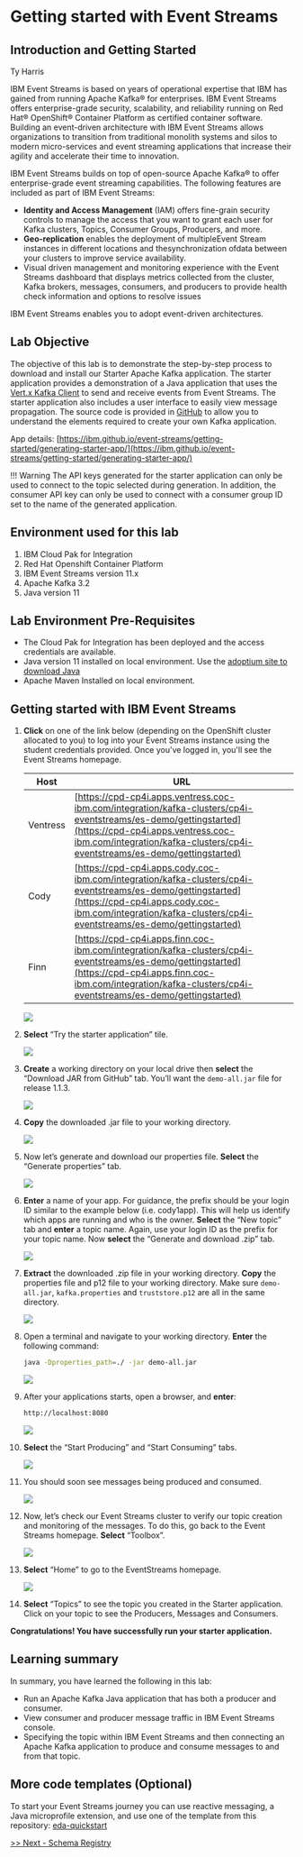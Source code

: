 # Getting started with Event Streams

## Introduction and Getting Started

Ty Harris 

IBM Event Streams is based on years of operational expertise that IBM has gained from running Apache Kafka® for enterprises. IBM Event Streams offers enterprise-grade security, scalability, and reliability running on Red Hat® OpenShift® Container Platform as certified container software. Building an event-driven architecture with IBM Event Streams allows organizations to transition from traditional monolith systems and silos to modern micro-services and event streaming applications that increase their agility and accelerate their time to innovation.

IBM Event Streams builds on top of open-source Apache Kafka® to offer enterprise-grade event streaming capabilities. The following features are included as part of IBM Event Streams:

* **Identity and Access Management** (IAM) offers fine-grain security controls to manage the access that you want to grant each user for Kafka clusters, Topics, Consumer Groups, Producers, and more.
* **Geo-replication** enables the deployment of multipleEvent Stream instances in different locations and thesynchronization ofdata between your clusters to improve service availability.
* Visual driven management and monitoring experience with the Event Streams dashboard that displays metrics collected from the cluster, Kafka brokers, messages, consumers, and producers to provide health check information and options to resolve issues

IBM Event Streams enables you to adopt event-driven architectures.

## Lab Objective

The objective of this lab is to demonstrate the step-by-step process to download and install our Starter Apache Kafka application. The starter application provides a demonstration of a Java application that uses the [Vert.x Kafka Client](https://vertx.io/docs/vertx-kafka-client/java/) to send and receive events from Event Streams. The starter application also includes a user interface to easily view message propagation. The source code is provided in [GitHub](https://github.com/ibm-messaging/kafka-java-vertx-starter) to allow you to understand the elements required to create your own Kafka application.

App details: [https://ibm.github.io/event-streams/getting-started/generating-starter-app/](https://ibm.github.io/event-streams/getting-started/generating-starter-app/)

!!! Warning
    The API keys generated for the starter application can only be used to connect to the topic selected during generation. In addition, the consumer API key can only be used to connect with a consumer group ID set to the name of the generated application.
    
## Environment used for this lab

1. IBM Cloud Pak for Integration 
2. Red Hat Openshift Container Platform
3. IBM Event Streams version 11.x
4. Apache Kafka 3.2
5. Java version 11

## Lab Environment Pre-Requisites

* The Cloud Pak for Integration has been deployed and the access credentials are available.
* Java version 11 installed on local environment. Use the [adoptium site to download Java](https://adoptium.net/)
* Apache Maven Installed on local environment.

## Getting started with IBM Event Streams

1. **Click** on one of the link below (depending on the OpenShift cluster allocated to you) to log into your Event Streams instance using the student credentials provided. Once you've logged in, you'll see the Event Streams homepage.

    | Host | URL |
    | --- | --- |
    | Ventress | [https://cpd-cp4i.apps.ventress.coc-ibm.com/integration/kafka-clusters/cp4i-eventstreams/es-demo/gettingstarted](https://cpd-cp4i.apps.ventress.coc-ibm.com/integration/kafka-clusters/cp4i-eventstreams/es-demo/gettingstarted) |
    | Cody| [https://cpd-cp4i.apps.cody.coc-ibm.com/integration/kafka-clusters/cp4i-eventstreams/es-demo/gettingstarted](https://cpd-cp4i.apps.cody.coc-ibm.com/integration/kafka-clusters/cp4i-eventstreams/es-demo/gettingstarted) |
    | Finn | [https://cpd-cp4i.apps.finn.coc-ibm.com/integration/kafka-clusters/cp4i-eventstreams/es-demo/gettingstarted](https://cpd-cp4i.apps.finn.coc-ibm.com/integration/kafka-clusters/cp4i-eventstreams/es-demo/gettingstarted) |  


    ![](./images/lab-1-es-1.png)

2. **Select** “Try the starter application” tile.

    ![](./images/lab-1-es-2.png)


3. **Create** a working directory on your local drive then **select** the “Download JAR from GitHub” tab. You’ll want the `demo-all.jar` file for release 1.1.3. 
 
    ![](./images/lab-1-es-3.png)

4.	**Copy** the downloaded .jar file to your working directory.
 
    ![](./images/lab-1-es-4.png)

5.	Now let’s generate and download our properties file. **Select** the “Generate properties” tab. 
 
    ![](./images/lab-1-es-5.png)

6.	**Enter** a name of your app. For guidance, the prefix should be your login ID similar to the example below (i.e. cody1app). This will help us identify which apps are running and who is the owner. **Select** the “New topic” tab and **enter** a topic name. Again, use your login ID as the prefix for your topic name. Now **select** the “Generate and download .zip” tab.
 
    ![](./images/lab-1-es-6.png)

7.	**Extract** the downloaded .zip file in your working directory. **Copy** the properties file and p12 file to your working directory. Make sure `demo-all.jar`, `kafka.properties` and `truststore.p12` are all in the same directory. 
 
    ![](./images/lab-1-es-7.png)

8.	Open a terminal and navigate to your working directory. **Enter** the following command:

    ```sh
    java -Dproperties_path=./ -jar demo-all.jar
    ```

    ![](./images/lab-1-es-8.png)
         	
9.	After your applications starts, open a browser, and **enter**:

    ```sh
    http://localhost:8080 
    ```

    ![](./images/lab-1-es-9.png)

10.	**Select** the “Start Producing” and “Start Consuming” tabs. 

    ![](./images/lab-1-es-10.png)


11.	You should soon see messages being produced and consumed.  

    ![](./images/lab-1-es-11.png)

12.	Now, let’s check our Event Streams cluster to verify our topic creation and monitoring of the messages. To do this, go back to the Event Streams homepage. **Select** “Toolbox”.
 
    ![](./images/lab-1-es-12.png)

13.	**Select** “Home” to go to the EventStreams homepage.

    ![](./images/lab-1-es-13.png)

14.	**Select** “Topics” to see the topic you created in the Starter application. Click on your topic to see the Producers, Messages and Consumers.



**Congratulations! You have successfully run your starter application.**

## Learning summary

In summary, you have learned the following in this lab:

* Run an Apache Kafka Java application that has both a producer and consumer.
* View consumer and producer message traffic in IBM Event Streams console.
* Specifying the topic within IBM Event Streams and then connecting an Apache Kafka application to produce and consume messages to and from that topic.

## More code templates (Optional)

To start your Event Streams journey you can use reactive messaging, a Java microprofile extension, and use one of the template from this repository: [eda-quickstart](https://github.com/ibm-cloud-architecture/eda-quickstarts/)

[>> Next - Schema Registry](./schema-lab.md)